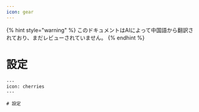 ```yaml
---
icon: gear
---
```


{% hint style="warning" %}
このドキュメントはAIによって中国語から翻訳されており、まだレビューされていません。
{% endhint %}

# 設定

```plaintext
---
icon: cherries
---

# 設定
```